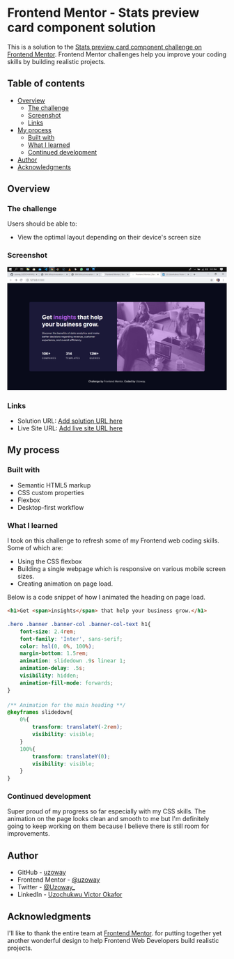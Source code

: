 # Frontend Mentor - Stats preview card component solution

This is a solution to the [Stats preview card component challenge on Frontend Mentor](https://www.frontendmentor.io/challenges/stats-preview-card-component-8JqbgoU62). Frontend Mentor challenges help you improve your coding skills by building realistic projects. 

## Table of contents

- [Overview](#overview)
  - [The challenge](#the-challenge)
  - [Screenshot](#screenshot)
  - [Links](#links)
- [My process](#my-process)
  - [Built with](#built-with)
  - [What I learned](#what-i-learned)
  - [Continued development](#continued-development)
- [Author](#author)
- [Acknowledgments](#acknowledgments)

## Overview

### The challenge

Users should be able to:

- View the optimal layout depending on their device's screen size

### Screenshot

![Screenshot of solution](./screenshot.jpg)

### Links

- Solution URL: [Add solution URL here](https://your-solution-url.com)
- Live Site URL: [Add live site URL here](https://your-live-site-url.com)

## My process

### Built with

- Semantic HTML5 markup
- CSS custom properties
- Flexbox
- Desktop-first workflow

### What I learned

I took on this challenge to refresh some of my Frontend web coding skills. Some of which are:

- Using the CSS flexbox
- Building a single webpage which is responsive on various mobile screen sizes.
- Creating animation on page load.

Below is a code snippet of how I animated the heading on page load.

```html
<h1>Get <span>insights</span> that help your business grow.</h1>
```

```css
.hero .banner .banner-col .banner-col-text h1{
    font-size: 2.4rem;
    font-family: 'Inter', sans-serif;
    color: hsl(0, 0%, 100%);
    margin-bottom: 1.5rem;
    animation: slidedown .9s linear 1;
    animation-delay: .5s;
    visibility: hidden;
    animation-fill-mode: forwards;
}

/** Animation for the main heading **/
@keyframes slidedown{
    0%{
        transform: translateY(-2rem);
        visibility: visible;
    }
    100%{
        transform: translateY(0);
        visibility: visible;
    }
}
```

### Continued development

Super proud of my progress so far especially with my CSS skills. The animation on the page looks clean and smooth to me but I'm definitely going to keep working on them because I believe there is still room for improvements.

## Author

- GitHub - [uzoway](https://github.com/uzoway)
- Frontend Mentor - [@uzoway](https://www.frontendmentor.io/profile/uzoway)
- Twitter - [@Uzoway_](https://twitter.com/Uzoway_)
- LinkedIn - [Uzochukwu Victor Okafor](https://www.linkedin.com/in/uzochukwu-victor-okafor-0702a2188/)

## Acknowledgments

I'll like to thank the entire team at [Frontend Mentor](https://www.frontendmentor.io). for putting together yet another wonderful design to help Frontend Web Developers build realistic projects.
